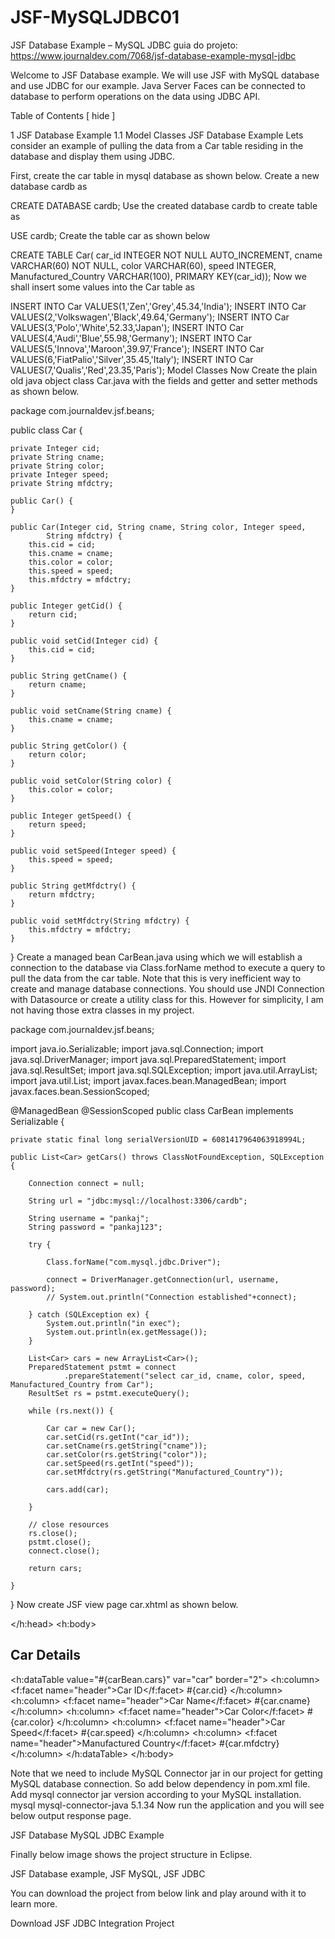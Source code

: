 # JSF-MySQLJDBC01
JSF Database Example – MySQL JDBC
guia do projeto:
https://www.journaldev.com/7068/jsf-database-example-mysql-jdbc

Welcome to JSF Database example. We will use JSF with MySQL database and use JDBC for our example. Java Server Faces can be connected to database to perform operations on the data using JDBC API.

Table of Contents
[
hide
]

1 JSF Database Example
1.1 Model Classes
JSF Database Example
Lets consider an example of pulling the data from a Car table residing in the database and display them using JDBC.

First, create the car table in mysql database as shown below.
Create a new database cardb as


CREATE DATABASE cardb;
Use the created database cardb to create table as


USE cardb;
Create the table car as shown below


CREATE TABLE Car(
	car_id INTEGER NOT NULL AUTO_INCREMENT,
	cname VARCHAR(60) NOT NULL,
	color VARCHAR(60),
	speed INTEGER,
	Manufactured_Country VARCHAR(100),
	PRIMARY KEY(car_id));
Now we shall insert some values into the Car table as


INSERT INTO Car VALUES(1,'Zen','Grey',45.34,'India');
INSERT INTO Car VALUES(2,'Volkswagen','Black',49.64,'Germany');
INSERT INTO Car VALUES(3,'Polo','White',52.33,'Japan');
INSERT INTO Car VALUES(4,'Audi','Blue',55.98,'Germany');
INSERT INTO Car VALUES(5,'Innova','Maroon',39.97,'France');
INSERT INTO Car VALUES(6,'FiatPalio','Silver',35.45,'Italy');
INSERT INTO Car VALUES(7,'Qualis','Red',23.35,'Paris');
Model Classes
Now Create the plain old java object class Car.java with the fields and getter and setter methods as shown below.


package com.journaldev.jsf.beans;

public class Car {

	private Integer cid;
	private String cname;
	private String color;
	private Integer speed;
	private String mfdctry;

	public Car() {
	}

	public Car(Integer cid, String cname, String color, Integer speed,
			String mfdctry) {
		this.cid = cid;
		this.cname = cname;
		this.color = color;
		this.speed = speed;
		this.mfdctry = mfdctry;
	}

	public Integer getCid() {
		return cid;
	}

	public void setCid(Integer cid) {
		this.cid = cid;
	}

	public String getCname() {
		return cname;
	}

	public void setCname(String cname) {
		this.cname = cname;
	}

	public String getColor() {
		return color;
	}

	public void setColor(String color) {
		this.color = color;
	}

	public Integer getSpeed() {
		return speed;
	}

	public void setSpeed(Integer speed) {
		this.speed = speed;
	}

	public String getMfdctry() {
		return mfdctry;
	}

	public void setMfdctry(String mfdctry) {
		this.mfdctry = mfdctry;
	}

}
Create a managed bean CarBean.java using which we will establish a connection to the database via Class.forName method to execute a query to pull the data from the car table. Note that this is very inefficient way to create and manage database connections. You should use JNDI Connection with Datasource or create a utility class for this. However for simplicity, I am not having those extra classes in my project.


package com.journaldev.jsf.beans;

import java.io.Serializable;
import java.sql.Connection;
import java.sql.DriverManager;
import java.sql.PreparedStatement;
import java.sql.ResultSet;
import java.sql.SQLException;
import java.util.ArrayList;
import java.util.List;
import javax.faces.bean.ManagedBean;
import javax.faces.bean.SessionScoped;

@ManagedBean
@SessionScoped
public class CarBean implements Serializable {

	private static final long serialVersionUID = 6081417964063918994L;

	public List<Car> getCars() throws ClassNotFoundException, SQLException {

		Connection connect = null;

		String url = "jdbc:mysql://localhost:3306/cardb";

		String username = "pankaj";
		String password = "pankaj123";

		try {

			Class.forName("com.mysql.jdbc.Driver");

			connect = DriverManager.getConnection(url, username, password);
			// System.out.println("Connection established"+connect);

		} catch (SQLException ex) {
			System.out.println("in exec");
			System.out.println(ex.getMessage());
		}

		List<Car> cars = new ArrayList<Car>();
		PreparedStatement pstmt = connect
				.prepareStatement("select car_id, cname, color, speed, Manufactured_Country from Car");
		ResultSet rs = pstmt.executeQuery();

		while (rs.next()) {

			Car car = new Car();
			car.setCid(rs.getInt("car_id"));
			car.setCname(rs.getString("cname"));
			car.setColor(rs.getString("color"));
			car.setSpeed(rs.getInt("speed"));
			car.setMfdctry(rs.getString("Manufactured_Country"));

			cars.add(car);

		}

		// close resources
		rs.close();
		pstmt.close();
		connect.close();

		return cars;

	}

}
Now create JSF view page car.xhtml as shown below.


<?xml version="1.0" encoding="UTF-8"?>
<!DOCTYPE html PUBLIC "-//W3C//DTD XHTML 1.0 Transitional//EN" 
"http://www.w3.org/TR/xhtml1/DTD/xhtml1-transitional.dtd">
<html xmlns="http://www.w3.org/1999/xhtml"
	xmlns:f="http://java.sun.com/jsf/core"
	xmlns:h="http://java.sun.com/jsf/html">
<h:head>
	<title>JSF JDBC Integration</title>

</h:head>
<h:body>
	<h2>Car Details</h2>
	<h:dataTable value="#{carBean.cars}" var="car" border="2">
		<h:column>
			<f:facet name="header">Car ID</f:facet>
         #{car.cid}
      </h:column>
		<h:column>
			<f:facet name="header">Car Name</f:facet>
         #{car.cname}
      </h:column>
		<h:column>
			<f:facet name="header">Car Color</f:facet>
           #{car.color}
       </h:column>
		<h:column>
			<f:facet name="header">Car Speed</f:facet>
           #{car.speed}
       </h:column>
		<h:column>
			<f:facet name="header">Manufactured Country</f:facet>
           #{car.mfdctry}
       </h:column>
	</h:dataTable>
</h:body>
</html>
Note that we need to include MySQL Connector jar in our project for getting MySQL database connection. So add below dependency in pom.xml file. Add mysql connector jar version according to your MySQL installation.


<dependency>
        <groupId>mysql</groupId>
        <artifactId>mysql-connector-java</artifactId>
        <version>5.1.34</version>
</dependency>
Now run the application and you will see below output response page.

JSF Database MySQL JDBC Example

Finally below image shows the project structure in Eclipse.

JSF Database example, JSF MySQL, JSF JDBC

You can download the project from below link and play around with it to learn more.

Download JSF JDBC Integration Project
